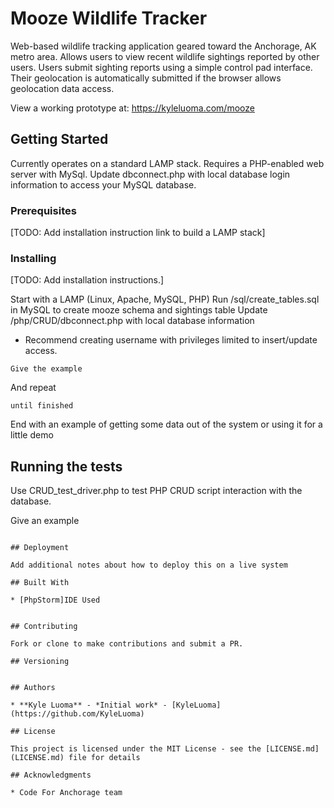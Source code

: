 # Mooze Wildlife Tracker

Web-based wildlife tracking application geared toward the Anchorage, 
AK metro area. Allows users to view recent wildlife sightings reported 
by other users. Users submit sighting reports using a simple control 
pad interface. Their geolocation is automatically submitted if the 
browser allows geolocation data access.

View a working prototype at: https://kyleluoma.com/mooze

## Getting Started

Currently operates on a standard LAMP stack.
Requires a PHP-enabled web server with MySql.
Update dbconnect.php with local database login information 
to access your MySQL database.

### Prerequisites

[TODO: Add installation instruction link to build a LAMP stack]

### Installing
[TODO: Add installation instructions.]

Start with a LAMP (Linux, Apache, MySQL, PHP)
Run /sql/create_tables.sql in MySQL to create mooze schema and sightings table
Update /php/CRUD/dbconnect.php with local database information
   - Recommend creating username with privileges limited to insert/update access.

```
Give the example
```

And repeat

```
until finished
```

End with an example of getting some data out of the system or using it for a little demo

## Running the tests

Use CRUD_test_driver.php to test PHP CRUD script interaction with the database.


Give an example
```

## Deployment

Add additional notes about how to deploy this on a live system

## Built With

* [PhpStorm]IDE Used


## Contributing

Fork or clone to make contributions and submit a PR.

## Versioning


## Authors

* **Kyle Luoma** - *Initial work* - [KyleLuoma](https://github.com/KyleLuoma)

## License

This project is licensed under the MIT License - see the [LICENSE.md](LICENSE.md) file for details

## Acknowledgments

* Code For Anchorage team

